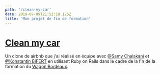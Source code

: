 ```yaml
---
path: '/clean-my-car'
date: 2019-07-09T21:52:18.125Z
title: 'Mon projet de fin de formation'
---
```


# [Clean my car](https://github.com/SamyCha/Clean_Car)

Un clone de airbnb que j'ai réalisé en équipe avec [@Samy Chalakani](https://github.com/SamyCha) et [@Konstantin BIFERT](https://github.com/kissu) en utilisant Ruby on Rails dans le cadre de la fin de la formation du [Wagon Bordeaux](https://www.lewagon.com/fr/bordeaux).
